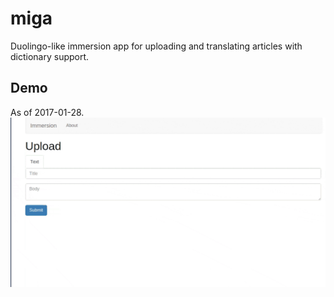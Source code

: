 # miga
Duolingo-like immersion app for uploading and translating articles with dictionary support.

## Demo
As of 2017-01-28.
![miga demo](/demo.gif?raw=true)
